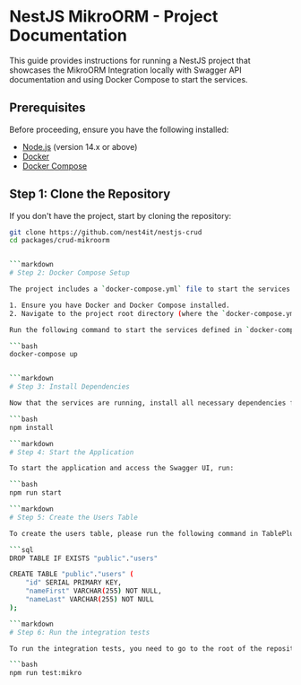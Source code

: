 # NestJS MikroORM - Project Documentation

This guide provides instructions for running a NestJS project that showcases the MikroORM Integration locally with Swagger API documentation and using Docker Compose to start the services.

## Prerequisites

Before proceeding, ensure you have the following installed:

- [Node.js](https://nodejs.org/) (version 14.x or above)
- [Docker](https://www.docker.com/)
- [Docker Compose](https://docs.docker.com/compose/)

## Step 1: Clone the Repository

If you don't have the project, start by cloning the repository:

```bash
git clone https://github.com/nest4it/nestjs-crud
cd packages/crud-mikroorm


```markdown
# Step 2: Docker Compose Setup

The project includes a `docker-compose.yml` file to start the services (e.g., database, Redis, etc.) for your application.

1. Ensure you have Docker and Docker Compose installed.
2. Navigate to the project root directory (where the `docker-compose.yml` file is located).

Run the following command to start the services defined in `docker-compose.yml`:

```bash
docker-compose up


```markdown
# Step 3: Install Dependencies

Now that the services are running, install all necessary dependencies for the project:

```bash
npm install

```markdown
# Step 4: Start the Application

To start the application and access the Swagger UI, run:

```bash
npm run start

```markdown
# Step 5: Create the Users Table

To create the users table, please run the following command in TablePlus:

```sql
DROP TABLE IF EXISTS "public"."users"

CREATE TABLE "public"."users" (
    "id" SERIAL PRIMARY KEY,
    "nameFirst" VARCHAR(255) NOT NULL,
    "nameLast" VARCHAR(255) NOT NULL
);

```markdown
# Step 6: Run the integration tests

To run the integration tests, you need to go to the root of the repository and run 

```bash
npm run test:mikro